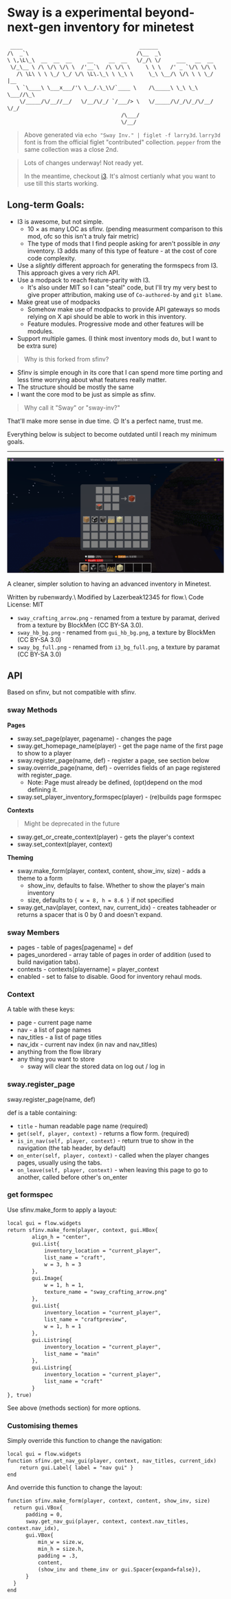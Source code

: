 # Sway is a experimental beyond-next-gen inventory for minetest

```text
 ____                                      ______
/\  _`\                                   /\__  _\
\ \,\L\_\  __  __  __     __     __  __   \/_/\ \/     ___   __  __
 \/_\__ \ /\ \/\ \/\ \  /'__`\  /\ \/\ \     \ \ \   /' _ `\/\ \/\ \
   /\ \L\ \ \ \_/ \_/ \/\ \L\.\_\ \ \_\ \     \_\ \__/\ \/\ \ \ \_/ |__
   \ `\____\ \___x___/'\ \__/.\_\\/`____ \    /\_____\ \_\ \_\ \___//\_\
    \/_____/\/__//__/   \/__/\/_/ `/___/> \   \/_____/\/_/\/_/\/__/ \/_/
                                     /\___/
                                     \/__/
```

> Above generated via `echo "Sway Inv." | figlet -f larry3d`. `larry3d` font is from the
> official figlet "contributed" collection. `pepper` from the same collection was a close 2nd.

> Lots of changes underway! Not ready yet.
> 
> In the meantime, checkout [i3](https://github.com/minetest-mods/i3). It's almost certianly what you want to use till this starts working.

## Long-term Goals:

- I3 is awesome, but not simple.
	- 10 × as many LOC as sfinv. (pending measurment comparison to this mod, ofc so this isn't a truly fair metric)
	- The type of mods that I find people asking for aren't possible in _any_ inventory. I3 adds many of this type of feature - at the cost of core code complexity.
- Use a _slightly_ different approach for generating the formspecs from I3. This approach gives a very rich API.
- Use a modpack to reach feature-parity with I3.
	- It's also under MIT so I can "steal" code, but I'll try my very best to give proper attribution, making use of `Co-authored-by` and `git blame`.
- Make great use of modpacks
	- Somehow make use of modpacks to provide API gateways so mods relying on X api should be able to work in this inventory.
	- Feature modules. Progressive mode and other features will be modules.
- Support multiple games. (I think most inventory mods do, but I want to be extra sure)

> Why is this forked from sfinv?

- Sfinv is simple enough in its core that I can spend more time porting and less time worrying about what features really matter.
- The structure should be mostly the same
- I want the core mod to be just as simple as sfinv.

> Why call it "Sway" or "sway-inv?"

That'll make more sense in due time. 😉 It's a perfect name, trust me.

Everything below is subject to become outdated until I reach my minimum goals.

---

![Sway Screenshot](screenshot.png)

A cleaner, simpler solution to having an advanced inventory in Minetest.

Written by rubenwardy.\\
Modified by Lazerbeak12345 for flow.\\
Code License: MIT

* `sway_crafting_arrow.png` - renamed from a texture by paramat, derived from a texture by BlockMen (CC BY-SA 3.0).
* `sway_hb_bg.png` - renamed from `gui_hb_bg.png`, a texture by BlockMen (CC BY-SA 3.0)
* `sway_bg_full.png` - renamed from `i3_bg_full.png`, a texture by paramat (CC BY-SA 3.0)

<!--TODO Include CC BY-SA 3.0 licence text-->

## API

Based on sfinv, but not compatible with sfinv.

### sway Methods

**Pages**

* sway.set_page(player, pagename) - changes the page
* sway.get_homepage_name(player) - get the page name of the first page to show to a player
* sway.register_page(name, def) - register a page, see section below
* sway.override_page(name, def) - overrides fields of an page registered with register_page.
    * Note: Page must already be defined, (opt)depend on the mod defining it.
* sway.set_player_inventory_formspec(player) - (re)builds page formspec

**Contexts**

> Might be deprecated in the future

* sway.get_or_create_context(player) - gets the player's context
* sway.set_context(player, context)

**Theming**

* sway.make_form(player, context, content, show_inv, size) - adds a theme to a form
    * show_inv, defaults to false. Whether to show the player's main inventory
    * size, defaults to `{ w = 8, h = 8.6 }` if not specified
* sway.get_nav(player, context, nav, current_idx) - creates tabheader or returns a spacer that is 0 by 0 and doesn't expand.

### sway Members

* pages - table of pages[pagename] = def
* pages_unordered - array table of pages in order of addition (used to build navigation tabs).
* contexts - contexts[playername] = player_context
* enabled - set to false to disable. Good for inventory rehaul mods.

### Context

A table with these keys:

* page - current page name
* nav - a list of page names
* nav_titles - a list of page titles
* nav_idx - current nav index (in nav and nav_titles)
* anything from the flow library
* any thing you want to store
    * sway will clear the stored data on log out / log in

### sway.register_page

sway.register_page(name, def)

def is a table containing:

* `title` - human readable page name (required)
* `get(self, player, context)` - returns a flow form. (required)
* `is_in_nav(self, player, context)` - return true to show in the navigation (the tab header, by default)
* `on_enter(self, player, context)` - called when the player changes pages, usually using the tabs.
* `on_leave(self, player, context)` - when leaving this page to go to another, called before other's on_enter

### get formspec

Use sfinv.make_form to apply a layout:

    local gui = flow.widgets
	return sfinv.make_form(player, context, gui.HBox{
			align_h = "center",
			gui.List{
				inventory_location = "current_player",
				list_name = "craft",
				w = 3, h = 3
			},
			gui.Image{
				w = 1, h = 1,
				texture_name = "sway_crafting_arrow.png"
			},
			gui.List{
				inventory_location = "current_player",
				list_name = "craftpreview",
				w = 1, h = 1
			},
			gui.Listring{
				inventory_location = "current_player",
				list_name = "main"
			},
			gui.Listring{
				inventory_location = "current_player",
				list_name = "craft"
			}
    }, true)

See above (methods section) for more options.

### Customising themes

Simply override this function to change the navigation:

    local gui = flow.widgets
	function sfinv.get_nav_gui(player, context, nav_titles, current_idx)
		return gui.Label{ label = "nav gui" }
	end

And override this function to change the layout:

	function sfinv.make_form(player, context, content, show_inv, size)
      return gui.VBox{
          padding = 0,
          sway.get_nav_gui(player, context, context.nav_titles, context.nav_idx),
          gui.VBox{
              min_w = size.w,
              min_h = size.h,
              padding = .3,
              content,
              (show_inv and theme_inv or gui.Spacer{expand=false}),
          }
      }
	end
